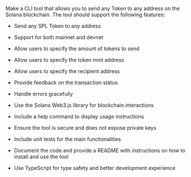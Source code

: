 Make a CLI tool that allows you to send any Token to any address on the Solana blockchain.
The tool should support the following features:
- Send any SPL Token to any address
- Support for both mainnet and devnet
- Allow users to specify the amount of tokens to send
- Allow users to specify the token mint address
- Allow users to specify the recipient address
- Provide feedback on the transaction status

- Handle errors gracefully
- Use the Solana Web3.js library for blockchain interactions
- Include a help command to display usage instructions
- Ensure the tool is secure and does not expose private keys
- Include unit tests for the main functionalities
- Document the code and provide a README with instructions on how to install and use the tool
- Use TypeScript for type safety and better development experience